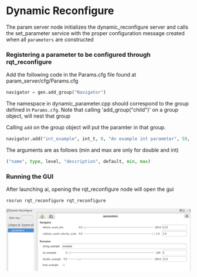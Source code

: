 # Dynamic Reconfigure

The param server node initializes the dynamic_reconfigure server and calls the set_parameter service with the proper configuration message created when all `parameters` are constructed

### Registering a parameter to be configured through rqt_reconfigure
Add the following code in the Params.cfg file found at param_server/cfg/Params.cfg
~~~python
navigator = gen.add_group("Navigator")
~~~
The namespace in dynamic_parameter.cpp should correspond to the group defined in `Params.cfg`.
Note that calling 'add_group("child")' on a group object, will nest that group

Calling `add` on the group object will put the paramter in that group. 

~~~python
navigator.add("int_example", int_t, 0, "An example int parameter", 50,  0, 100)
~~~

The arguments are as follows (min and max are only for double and int)
~~~python
("name", type, level, "description", default, min, max)
~~~

### Running the GUI 
After launching ai, opening the rqt_reconfigure node will open the gui
~~~
rosrun rqt_reconfigure rqt_reconfigure
~~~
![rqt_reconfigure](rsc/gui.png?raw=true "rqt_reconfigure")

